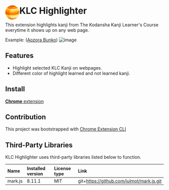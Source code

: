 # <img src="public/icons/icon_48.png" width="45" align="left"> KLC Highlighter

This extension highlights kanji from The Kodansha Kanji Learner's Course everytime it shows up on any web page.</br>

Example:
([Aozora Bunko](https://www.aozora.gr.jp/))
![image](https://github.com/fu-penzi/klc-highlighter/assets/56361974/3177abe1-7e6a-4738-94a2-a730a1257a1b)

## Features

- Highlight selected KLC Kanji on webpages.
- Different color of highlight learned and not learned kanji.

## Install

[**Chrome** extension]() <!-- TODO: Add chrome extension link inside parenthesis -->

## Contribution

This project was bootstrapped with [Chrome Extension CLI](https://github.com/dutiyesh/chrome-extension-cli)

## Third-Party Libraries

KLC Highlighter uses third-party libraries listed below to function.

<!-- The following table is generated using the command `npm run license-report:markdown`. -->

| Name    | Installed version | License type | Link                                      |
| :------ | :---------------- | :----------- | :---------------------------------------- |
| mark.js | 8.11.1            | MIT          | git+https://github.com/julmot/mark.js.git |

